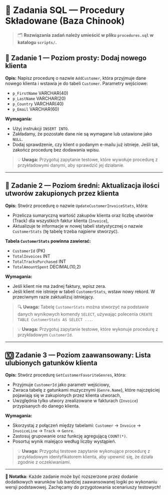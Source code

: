# 📝 Zadania SQL — Procedury Składowane (Baza Chinook)

> 🗂️ **Rozwiązania zadań należy umieścić w pliku `procedures.sql` w katalogu `scripts/`.**

## 🔹 Zadanie 1 — Poziom prosty: Dodaj nowego klienta

**Opis:**
Napisz procedurę o nazwie `AddCustomer`, która przyjmuje dane nowego klienta i wstawia je do tabeli `Customer`. Parametry wejściowe:
- `p_FirstName` VARCHAR(40)
- `p_LastName` VARCHAR(20)
- `p_Country` VARCHAR(40)
- `p_Email` VARCHAR(60)

**Wymagania:**
- Użyj instrukcji `INSERT INTO`.
- Zakładamy, że pozostałe dane nie są wymagane lub ustawione jako `NULL`.
- Dodaj sprawdzenie, czy klient o podanym e-mailu już istnieje. Jeśli tak, zakończ procedurę bez dodawania wpisu.

> 💡 **Uwaga:** Przygotuj zapytanie testowe, które wywołuje procedurę z przykładowymi danymi, aby sprawdzić jej działanie.

---

## 🔶 Zadanie 2 — Poziom średni: Aktualizacja ilości utworów zakupionych przez klienta

**Opis:**
Stwórz procedurę o nazwie `UpdateCustomerInvoiceStats`, która:
- Przelicza sumaryczną wartość zakupów klienta oraz liczbę utworów (Track) dla wszystkich faktur klienta (`Invoice`),
- Aktualizuje te informacje w nowej tabeli statystycznej o nazwie `CustomerStats` (tę tabelę trzeba najpierw stworzyć).

**Tabela `CustomerStats` powinna zawierać:**
- `CustomerId` (PK)
- `TotalInvoices` INT
- `TotalTracksPurchased` INT
- `TotalAmountSpent` DECIMAL(10,2)

**Wymagania:**
- Jeśli klient nie ma żadnej faktury, wpisz zera.
- Jeśli klient nie istnieje w tabeli `CustomerStats`, wstaw nowy rekord. W przeciwnym razie zaktualizuj istniejący.

> 🔍 **Uwaga:** Tabelę `CustomerStats` można stworzyć na podstawie danych wynikowych komendy `SELECT`, używając polecenia `CREATE TABLE CustomerStats AS SELECT ...`.

> 💡 **Uwaga:** Przygotuj zapytanie testowe, które wykonuje procedurę z przykładowym `CustomerId`.

---

## 🔟 Zadanie 3 — Poziom zaawansowany: Lista ulubionych gatunków klienta

**Opis:**
Stwórz procedurę `GetCustomerFavoriteGenres`, która:
- Przyjmuje `CustomerId` jako parametr wejściowy,
- Zwraca tabelę z gatunkami muzycznymi (`Genre.Name`), które najczęściej pojawiają się w zakupionych przez klienta utworach,
- Uwzględnia tylko utwory zrealizowane w fakturach (`Invoice`) przypisanych do danego klienta.

**Wymagania:**
- Skorzystaj z połączeń między tabelami: `Customer` → `Invoice` → `InvoiceLine` → `Track` → `Genre`.
- Zastosuj grupowanie oraz funkcję agregującą `COUNT(*)`.
- Posortuj wynik malejąco według liczby wystąpień.

> 💡 **Uwaga:** Przygotuj testowe zapytanie wykonujące procedurę z przykładowym identyfikatorem klienta, aby upewnić się, że działa zgodnie z oczekiwaniami.

---

**📆 Notatka:**
Każde zadanie może być rozszerzone przez dodanie dodatkowych warunków lub bardziej zaawansowanej logiki po wykonaniu wersji podstawowej. Zachęcamy do przygotowania scenariuszy testowych!

